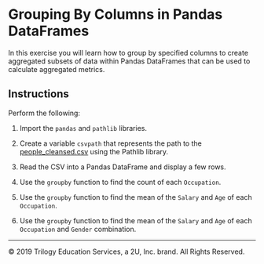 # Grouping By Columns in Pandas DataFrames

In this exercise you will learn how to group by specified columns to create aggregated subsets of data within Pandas DataFrames that can be used to calculate aggregated metrics.

## Instructions

Perform the following:

1. Import the `pandas` and `pathlib` libraries.

2. Create a variable `csvpath` that represents the path to the [people_cleansed.csv](Resources/people_cleansed.csv) using the Pathlib library.

3. Read the CSV into a Pandas DataFrame and display a few rows.

4. Use the `groupby` function to find the count of each `Occupation`.

5. Use the `groupby` function to find the mean of the `Salary` and `Age` of each `Occupation`.

6. Use the `groupby` function to find the mean of the `Salary` and `Age` of each `Occupation` and `Gender` combination.

---

© 2019 Trilogy Education Services, a 2U, Inc. brand. All Rights Reserved.
